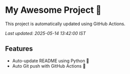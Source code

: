 # My Awesome Project 🚀

This project is automatically updated using GitHub Actions.

_Last updated: 2025-05-14 13:42:00 IST_

## Features
- Auto-update README using Python 🐍
- Auto Git push with GitHub Actions 🤖
